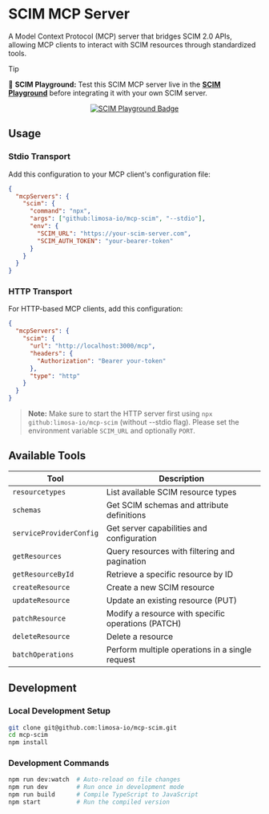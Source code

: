 # SCIM MCP Server

A Model Context Protocol (MCP) server that bridges SCIM 2.0 APIs, allowing MCP clients to interact with SCIM resources through standardized tools.

> [!TIP]
> 🚀 **SCIM Playground:** Test this SCIM MCP server live in the **[SCIM Playground](https://scim.dev/playground/modelcontextprotocol/)** before integrating it with your own SCIM server.

<p align="center">
    <a href="https://scim.dev/playground/modelcontextprotocol/">
        <img src="https://img.shields.io/badge/SCIM%20Playground-Try%20It%20Now-1e90ff?style=for-the-badge" alt="SCIM Playground Badge">
    </a>
</p>

## Usage

### Stdio Transport

Add this configuration to your MCP client's configuration file:

```json
{
  "mcpServers": {
    "scim": {
      "command": "npx",
      "args": ["github:limosa-io/mcp-scim", "--stdio"],
      "env": {
        "SCIM_URL": "https://your-scim-server.com",
        "SCIM_AUTH_TOKEN": "your-bearer-token"
      }
    }
  }
}
```

### HTTP Transport

For HTTP-based MCP clients, add this configuration:

```json
{
  "mcpServers": {
    "scim": {
      "url": "http://localhost:3000/mcp",
      "headers": {
        "Authorization": "Bearer your-token"
      },
      "type": "http"
    }
  }
}
```

> **Note:** Make sure to start the HTTP server first using `npx github:limosa-io/mcp-scim` (without --stdio flag). Please set the environment variable `SCIM_URL` and optionally `PORT`.

## Available Tools

| Tool | Description |
|------|-------------|
| `resourcetypes` | List available SCIM resource types |
| `schemas` | Get SCIM schemas and attribute definitions |
| `serviceProviderConfig` | Get server capabilities and configuration |
| `getResources` | Query resources with filtering and pagination |
| `getResourceById` | Retrieve a specific resource by ID |
| `createResource` | Create a new SCIM resource |
| `updateResource` | Update an existing resource (PUT) |
| `patchResource` | Modify a resource with specific operations (PATCH) |
| `deleteResource` | Delete a resource |
| `batchOperations` | Perform multiple operations in a single request |

## Development

### Local Development Setup

```bash
git clone git@github.com:limosa-io/mcp-scim.git
cd mcp-scim
npm install
```

### Development Commands

```bash
npm run dev:watch  # Auto-reload on file changes
npm run dev        # Run once in development mode
npm run build      # Compile TypeScript to JavaScript
npm start          # Run the compiled version
```
